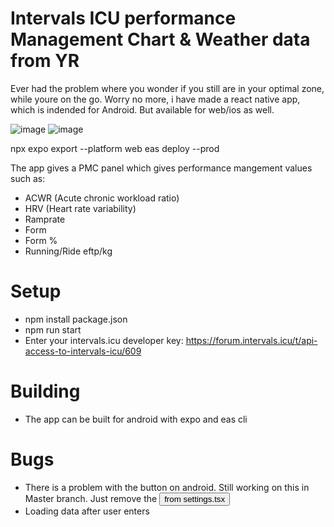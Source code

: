 # Intervals ICU performance Management Chart & Weather data from YR

Ever had the problem where you wonder if you still are in your optimal zone, while youre on the go.
Worry no more, i have made a react native app, which is indended for Android. But available for web/ios as well.

![image](https://github.com/user-attachments/assets/4cebe534-cf56-42aa-906e-a1baa3118ee0)
![image](https://github.com/user-attachments/assets/9785c7c8-3fb1-4649-b58b-cd36d6fef687)

npx expo export --platform web
eas deploy --prod

The app gives a PMC panel which gives performance mangement values such as:

- ACWR (Acute chronic workload ratio)
- HRV (Heart rate variability)
- Ramprate
- Form
- Form %
- Running/Ride eftp/kg

# Setup

- npm install package.json
- npm run start
- Enter your intervals.icu developer key: https://forum.intervals.icu/t/api-access-to-intervals-icu/609

# Building

- The app can be built for android with expo and eas cli

# Bugs

- There is a problem with the button on android. Still working on this in Master branch. Just remove the <Button> from
  settings.tsx
- Loading data after user enters 
